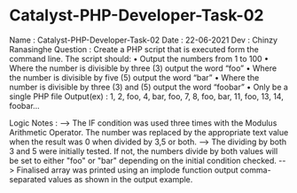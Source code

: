# Catalyst-PHP-Developer-Task-02

Name : Catalyst-PHP-Developer-Task-02
Date : 22-06-2021
Dev : Chinzy Ranasinghe
Question : Create a PHP script that is executed form the command line. The script should:
			 • Output the numbers from 1 to 100
			 • Where the number is divisible by three (3) output the word “foo”
			 • Where the number is divisible by five (5) output the word “bar”
			 • Where the number is divisible by three (3) and (5) output the word “foobar”
			 • Only be a single PHP file
Output(ex) : 1, 2, foo, 4, bar, foo, 7, 8, foo, bar, 11, foo, 13, 14, foobar...  

Logic Notes : 
--> The IF condition was used three times with the Modulus Arithmetic Operator.  The number was replaced by the appropriate text value when the result was 0 when divided by 3,5 or both.
--> The dividing by both 3 and 5 were initially tested. If not, the numbers divide by both values will be set to either "foo" or "bar" depending on the initial condition checked.
--> Finalised array was printed using an implode function output comma-separated values as shown in the output example.
